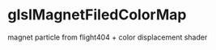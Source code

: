 glslMagnetFiledColorMap
=======================

magnet particle from flight404 + color displacement shader